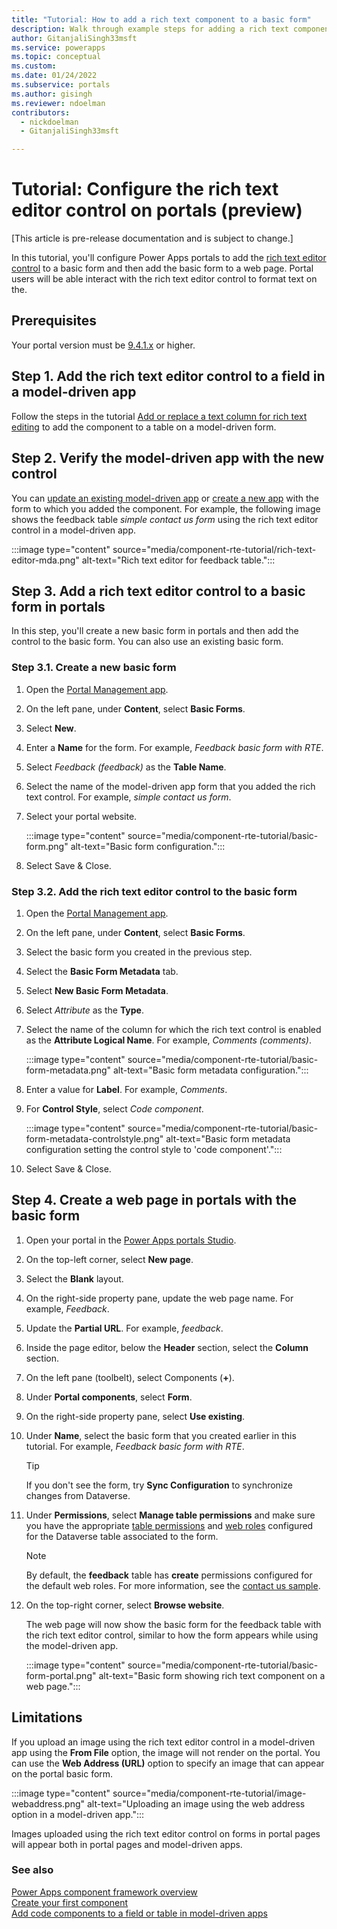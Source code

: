 ```yaml
---
title: "Tutorial: How to add a rich text component to a basic form"
description: Walk through example steps for adding a rich text component to basic form in Power Apps portals.
author: GitanjaliSingh33msft
ms.service: powerapps
ms.topic: conceptual
ms.custom: 
ms.date: 01/24/2022
ms.subservice: portals
ms.author: gisingh
ms.reviewer: ndoelman
contributors:
  - nickdoelman
  - GitanjaliSingh33msft

---
```


# Tutorial: Configure the rich text editor control on portals (preview)

[This article is pre-release documentation and is subject to change.]

In this tutorial, you'll configure Power Apps portals to add the [rich text editor control](../model-driven-apps/rich-text-editor-control.md) to a basic form and then add the basic form to a web page. Portal users will be able interact with the rich text editor control to format text on the.

## Prerequisites

Your portal version must be [9.4.1.x](/power-platform/released-versions/portals/portalupdate941x) or higher.

## Step 1. Add the rich text editor control to a field in a model-driven app

Follow the steps in the tutorial [Add or replace a text column for rich text editing](../model-driven-apps/rich-text-editor-control.md#add-or-replace-a-text-column-for-rich-text-editing) to add the component to a table on a model-driven form.

## Step 2. Verify the model-driven app with the new control

You can [update an existing model-driven app](../model-driven-apps/design-custom-business-apps-using-app-designer.md) or [create a new app](../model-driven-apps/build-first-model-driven-app.md) with the form to which you added the component. For example, the following image shows the feedback table *simple contact us form* using the rich text editor control in a model-driven app.

:::image type="content" source="media/component-rte-tutorial/rich-text-editor-mda.png" alt-text="Rich text editor for feedback table.":::

## Step 3. Add a rich text editor control to a basic form in portals

In this step, you'll create a new basic form in portals and then add the control to the basic form. You can also use an existing basic form.

### Step 3.1. Create a new basic form

1. Open the [Portal Management app](/configure/configure-portal.md).

1. On the left pane, under **Content**, select **Basic Forms**.

1. Select **New**.

1. Enter a **Name** for the form. For example, *Feedback basic form with RTE*.

1. Select *Feedback (feedback)* as the **Table Name**.

1. Select the name of the model-driven app form that you added the rich text control. For example, *simple contact us form*.

1. Select your portal website.

    :::image type="content" source="media/component-rte-tutorial/basic-form.png" alt-text="Basic form configuration.":::

1. Select Save & Close.

### Step 3.2. Add the rich text editor control to the basic form

1. Open the [Portal Management app](/configure/configure-portal.md).

1. On the left pane, under **Content**, select **Basic Forms**.

1. Select the basic form you created in the previous step.

1. Select the **Basic Form Metadata** tab.

1. Select **New Basic Form Metadata**.

1. Select *Attribute* as the **Type**.

1. Select the name of the column for which the rich text control is enabled as the **Attribute Logical Name**. For example, *Comments (comments)*.

    :::image type="content" source="media/component-rte-tutorial/basic-form-metadata.png" alt-text="Basic form metadata configuration.":::

1. Enter a value for **Label**. For example, *Comments*.

1. For **Control Style**, select *Code component*.

    :::image type="content" source="media/component-rte-tutorial/basic-form-metadata-controlstyle.png" alt-text="Basic form metadata configuration setting the control style to 'code component'.":::

1. Select Save & Close.

## Step 4. Create a web page in portals with the basic form

1. Open your portal in the [Power Apps portals Studio](portal-designer-anatomy.md).

1. On the top-left corner, select **New page**.

1. Select the **Blank** layout.

1. On the right-side property pane, update the web page name. For example, *Feedback*.

1. Update the **Partial URL**. For example, *feedback*.

1. Inside the page editor, below the **Header** section, select the **Column** section.

1. On the left pane (toolbelt), select Components (**+**).

1. Under **Portal components**, select **Form**.

1. On the right-side property pane, select **Use existing**.

1. Under **Name**, select the basic form that you created earlier in this tutorial. For example, *Feedback basic form with RTE*.

    > [!TIP]
    > If you don't see the form, try **Sync Configuration** to synchronize changes from Dataverse.

1. Under **Permissions**, select **Manage table permissions** and make sure you have the appropriate [table permissions](/configure/assign-entity-permissions.md) and [web roles](/configure/create-web-roles.md) configured for the Dataverse table associated to the form.
    
    > [!NOTE]
    > By default, the **feedback** table has **create** permissions configured for the default web roles. For more information, see the [contact us sample](contact-us-sample.md).

1. On the top-right corner, select **Browse website**.

    The web page will now show the basic form for the feedback table with the rich text editor control, similar to how the form appears while using the model-driven app.

    :::image type="content" source="media/component-rte-tutorial/basic-form-portal.png" alt-text="Basic form showing rich text component on a web page.":::

## Limitations

If you upload an image using the rich text editor control in a model-driven app using the **From File** option, the image will not render on the portal. You can use the **Web Address (URL)** option to specify an image that can appear on the portal basic form.

:::image type="content" source="media/component-rte-tutorial/image-webaddress.png" alt-text="Uploading an image using the web address option in a model-driven app.":::

Images uploaded using the rich text editor control on forms in portal pages will appear both in portal pages and model-driven apps.

### See also

[Power Apps component framework overview](../../developer/component-framework/overview.md) <br>
[Create your first component](../../developer/component-framework/implementing-controls-using-typescript.md) <br>
[Add code components to a field or table in model-driven apps](../../developer/component-framework/add-custom-controls-to-a-field-or-entity.md)

